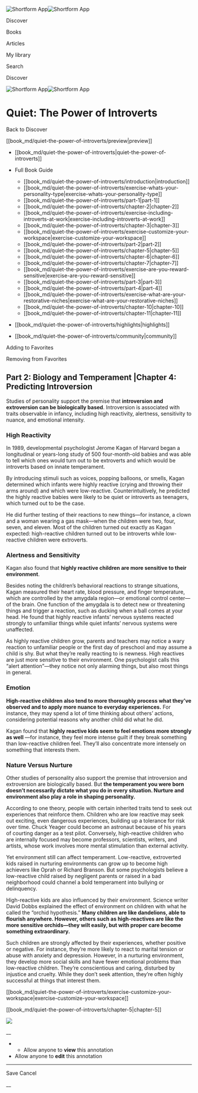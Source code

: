 ![Shortform App](/img/logo.36a2399e.svg)![Shortform App](/img/logo-dark.70c1b072.svg)

Discover

Books

Articles

My library

Search

Discover

![Shortform App](/img/logo.36a2399e.svg)![Shortform App](/img/logo-dark.70c1b072.svg)

# Quiet: The Power of Introverts

Back to Discover

[[book_md/quiet-the-power-of-introverts/preview|preview]]

  * [[book_md/quiet-the-power-of-introverts|quiet-the-power-of-introverts]]
  * Full Book Guide

    * [[book_md/quiet-the-power-of-introverts/introduction|introduction]]
    * [[book_md/quiet-the-power-of-introverts/exercise-whats-your-personality-type|exercise-whats-your-personality-type]]
    * [[book_md/quiet-the-power-of-introverts/part-1|part-1]]
    * [[book_md/quiet-the-power-of-introverts/chapter-2|chapter-2]]
    * [[book_md/quiet-the-power-of-introverts/exercise-including-introverts-at-work|exercise-including-introverts-at-work]]
    * [[book_md/quiet-the-power-of-introverts/chapter-3|chapter-3]]
    * [[book_md/quiet-the-power-of-introverts/exercise-customize-your-workspace|exercise-customize-your-workspace]]
    * [[book_md/quiet-the-power-of-introverts/part-2|part-2]]
    * [[book_md/quiet-the-power-of-introverts/chapter-5|chapter-5]]
    * [[book_md/quiet-the-power-of-introverts/chapter-6|chapter-6]]
    * [[book_md/quiet-the-power-of-introverts/chapter-7|chapter-7]]
    * [[book_md/quiet-the-power-of-introverts/exercise-are-you-reward-sensitive|exercise-are-you-reward-sensitive]]
    * [[book_md/quiet-the-power-of-introverts/part-3|part-3]]
    * [[book_md/quiet-the-power-of-introverts/part-4|part-4]]
    * [[book_md/quiet-the-power-of-introverts/exercise-what-are-your-restorative-niches|exercise-what-are-your-restorative-niches]]
    * [[book_md/quiet-the-power-of-introverts/chapter-10|chapter-10]]
    * [[book_md/quiet-the-power-of-introverts/chapter-11|chapter-11]]
  * [[book_md/quiet-the-power-of-introverts/highlights|highlights]]
  * [[book_md/quiet-the-power-of-introverts/community|community]]



Adding to Favorites 

Removing from Favorites 

## Part 2: Biology and Temperament |Chapter 4: Predicting Introversion

Studies of personality support the premise that **introversion and extroversion can be biologically based**. Introversion is associated with traits observable in infancy, including high reactivity, alertness, sensitivity to nuance, and emotional intensity.

### High Reactivity

In 1989, developmental psychologist Jerome Kagan of Harvard began a longitudinal or years-long study of 500 four-month-old babies and was able to tell which ones would turn out to be extroverts and which would be introverts based on innate temperament.

By introducing stimuli such as voices, popping balloons, or smells, Kagan determined which infants were highly reactive (crying and throwing their arms around) and which were low-reactive. Counterintuitively, he predicted the highly reactive babies were likely to be quiet or introverts as teenagers, which turned out to be the case.

He did further testing of their reactions to new things—for instance, a clown and a woman wearing a gas mask—when the children were two, four, seven, and eleven. Most of the children turned out exactly as Kagan expected: high-reactive children turned out to be introverts while low-reactive children were extroverts.

### Alertness and Sensitivity

Kagan also found that **highly reactive children are more sensitive to their environment**.

Besides noting the children’s behavioral reactions to strange situations, Kagan measured their heart rate, blood pressure, and finger temperature, which are controlled by the amygdala region—or emotional control center—of the brain. One function of the amygdala is to detect new or threatening things and trigger a reaction, such as ducking when a ball comes at your head. He found that highly reactive infants’ nervous systems reacted strongly to unfamiliar things while quiet infants’ nervous systems were unaffected.

As highly reactive children grow, parents and teachers may notice a wary reaction to unfamiliar people or the first day of preschool and may assume a child is shy. But what they’re really reacting to is newness. High reactives are just more sensitive to their environment. One psychologist calls this “alert attention”—they notice not only alarming things, but also most things in general.

### Emotion

**High-reactive children also tend to more thoroughly process what they’ve observed and to apply more nuance to everyday experiences.** For instance, they may spend a lot of time thinking about others’ actions, considering potential reasons why another child did what he did.

Kagan found that **highly reactive kids seem to feel emotions more strongly as well** —for instance, they feel more intense guilt if they break something than low-reactive children feel. They’ll also concentrate more intensely on something that interests them.

### Nature Versus Nurture

Other studies of personality also support the premise that introversion and extroversion are biologically based. But **the temperament you were born doesn’t necessarily dictate what you do in every situation. Nurture and environment also play a role in shaping personality.**

According to one theory, people with certain inherited traits tend to seek out experiences that reinforce them. Children who are low reactive may seek out exciting, even dangerous experiences, building up a tolerance for risk over time. Chuck Yeager could become an astronaut because of his years of courting danger as a test pilot. Conversely, high-reactive children who are internally focused may become professors, scientists, writers, and artists, whose work involves more mental stimulation than external activity.

Yet environment still can affect temperament. Low-reactive, extroverted kids raised in nurturing environments can grow up to become high achievers like Oprah or Richard Branson. But some psychologists believe a low-reactive child raised by negligent parents or raised in a bad neighborhood could channel a bold temperament into bullying or delinquency.

High-reactive kids are also influenced by their environment. Science writer David Dobbs explained the effect of environment on children with what he called the “orchid hypothesis.” **Many children are like dandelions, able to flourish anywhere. However, others such as high-reactives are like the more sensitive orchids—they wilt easily, but with proper care become something extraordinary.**

Such children are strongly affected by their experiences, whether positive or negative. For instance, they’re more likely to react to marital tension or abuse with anxiety and depression. However, in a nurturing environment, they develop more social skills and have fewer emotional problems than low-reactive children. They’re conscientious and caring, disturbed by injustice and cruelty. While they don’t seek attention, they’re often highly successful at things that interest them.

[[book_md/quiet-the-power-of-introverts/exercise-customize-your-workspace|exercise-customize-your-workspace]]

[[book_md/quiet-the-power-of-introverts/chapter-5|chapter-5]]

![](https://bat.bing.com/action/0?ti=56018282&Ver=2&mid=598a7838-ff8b-4811-ad58-2b2e42c25781&sid=f30c5e70639211ee87d33f0876d93783&vid=f30c9700639211eeb3a75d830392c94f&vids=0&msclkid=N&pi=0&lg=en-US&sw=800&sh=600&sc=24&nwd=1&tl=Shortform%20%7C%20Book&p=https%3A%2F%2Fwww.shortform.com%2Fapp%2Fbook%2Fquiet-the-power-of-introverts%2Fpart-2&r=&lt=350&evt=pageLoad&sv=1&rn=808269)

__

  *   * Allow anyone to **view** this annotation
  * Allow anyone to **edit** this annotation



* * *

Save Cancel

__



